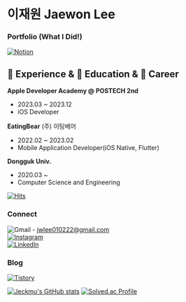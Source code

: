 # 이재원 Jaewon Lee

### Portfolio (What I Did!)
[![Notion](https://img.shields.io/badge/Notion-%23000000.svg?style=for-the-badge&logo=notion&logoColor=white)](https://www.notion.so/Jaewon-Lee-dce765fd290b4bb8a0abf3f6fc8e12b9?pvs=4)  
  
## 🌱 Experience & 📖 Education & 💼 Career
**Apple Developer Academy @ POSTECH 2nd**
- 2023.03 ~ 2023.12
- iOS Developer
  
**EatingBear**
(주) 이팅베어
- 2022.02 ~ 2023.02
- Mobile Application Developer(iOS Native, Flutter)

**Dongguk Univ.**
- 2020.03 ~
- Computer Science and Engineering

  
[![Hits](https://hits.seeyoufarm.com/api/count/incr/badge.svg?url=https%3A%2F%2Fgithub.com%2F220v-K&count_bg=%23FFB7BF&title_bg=%2361605A&icon=apachespark.svg&icon_color=%23ECECEC&title=NTMU%21&edge_flat=false)](https://hits.seeyoufarm.com)  
  

### Connect
![Gmail](https://img.shields.io/badge/Gmail-D14836?style=for-the-badge&logo=gmail&logoColor=white) - jwlee010222@gmail.com  
[![Instagram](https://img.shields.io/badge/Instagram-%23E4405F.svg?style=for-the-badge&logo=Instagram&logoColor=white)](https://www.instagram.com/jeck_mu/)  
[![LinkedIn](https://img.shields.io/badge/linkedin-%230077B5.svg?style=for-the-badge&logo=linkedin&logoColor=white)](https://www.linkedin.com/in/jaewon-lee-361b85258/)  
  
### Blog
[![Tistory](https://img.shields.io/badge/Tistory-000000?style=for-the-badge&logoColor=white)](https://wondev.tistory.com/)
  

[![Jeckmu's GitHub stats](https://github-readme-stats.vercel.app/api?username=220v-K)](https://github.com/anuraghazra/github-readme-stats)
[![Solved.ac Profile](http://mazassumnida.wtf/api/v2/generate_badge?boj=220v)](https://solved.ac/220v/)


